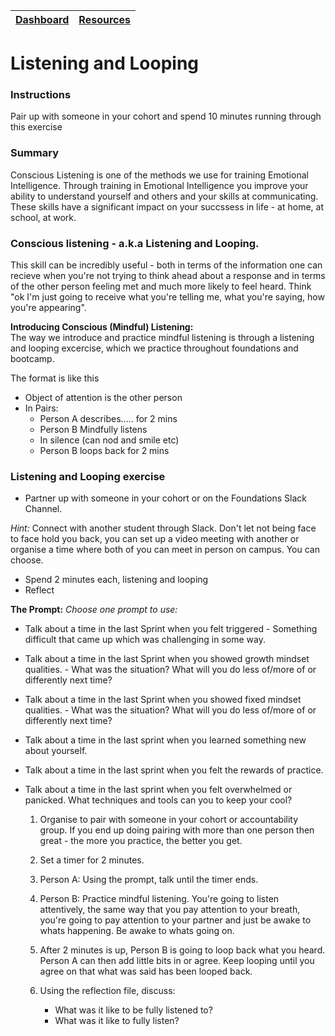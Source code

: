 [Dashboard](../README.md) | [Resources ](README.md) |
------------|----------|

# Listening and Looping

### Instructions 
Pair up with someone in your cohort and spend 10 minutes running through this exercise  

### Summary 
Conscious Listening is one of the methods we use for training Emotional Intelligence. Through training in Emotional Intelligence you improve your ability to understand yourself and others and your skills at communicating. These skills have a significant impact on your succssess in life - at home, at school, at work. 

### Conscious listening - a.k.a Listening and Looping. 
This skill can be incredibly useful - both in terms of the information one can recieve when you're not trying to think ahead about a response and in terms of the other person feeling met and much more likely to feel heard. Think "ok I'm just going to receive what you're telling me, what you're saying, how you're appearing". 

__Introducing Conscious (Mindful) Listening:__  
The way we introduce and practice mindful listening is through a listening and looping excercise, which we practice throughout foundations and bootcamp. 

The format is like this 

- Object of attention is the other person  
- In Pairs:   
    - Person A describes….. for 2 mins  
    - Person B Mindfully listens  
    - In silence (can nod and smile etc)  
    - Person B loops back for 2 mins  

### Listening and Looping exercise 

- Partner up with someone in your cohort or on the Foundations Slack Channel. 

_Hint:_ Connect with another student through Slack.  Don't let not being face to face hold you back, you can set up a video meeting with another or organise a time where both of you can meet in person on campus.  You can choose.


- Spend 2 minutes each, listening and looping   
- Reflect  

__The Prompt:__ 
_Choose one prompt to use:_
- Talk about a time in the last Sprint when you felt triggered - Something difficult that came up which was challenging in some way. 

- Talk about a time in the last Sprint when you showed growth mindset qualities.   - What was the situation?  What will you do less of/more of or differently next time?

- Talk about a time in the last Sprint when you showed fixed mindset qualities.   - What was the situation?  What will you do less of/more of or differently next time?

- Talk about a time in the last sprint when you learned something new about yourself.

- Talk about a time in the last sprint when you felt the rewards of practice.

- Talk about a time in the last sprint when you felt overwhelmed or panicked. What techniques and tools can you to keep your cool?


    1. Organise to pair with someone in your cohort or accountability group. If you end up doing pairing with more than one person then great - the more you practice, the better you get. 

    2. Set a timer for 2 minutes.   

    3. Person A: Using the prompt, talk until the timer ends.  

    4. Person B: Practice mindful listening. You're going to listen attentively, the same way that you pay attention to your breath, you're going to pay attention to your partner and just be awake to whats happening. Be awake to whats going on. 
    
    5. After 2 minutes is up, Person B is going to loop back what you heard. Person A can then add little bits in or agree. Keep looping until you agree on that what was said has been looped back.

    6. Using the reflection file, discuss: 
        - What was it like to be fully listened to? 
        - What was it like to fully listen?
